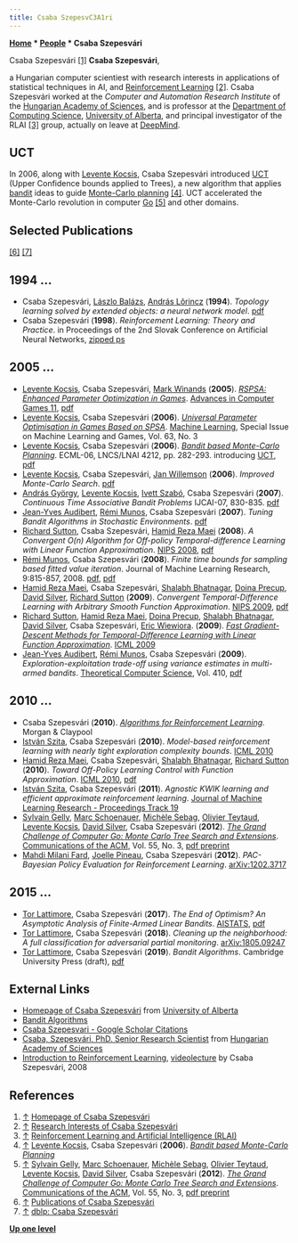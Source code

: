 ```yaml
---
title: Csaba SzepesvC3A1ri
---
```

**[Home](Home "Home") * [People](People "People") * Csaba Szepesvári**

[](http://www.ualberta.ca/~szepesva/) Csaba Szepesvári <a id="cite-note-1" href="#cite-ref-1">[1]</a>
**Csaba Szepesvári**,

a Hungarian computer scientiest with research interests in applications of statistical techniques in AI, and [Reinforcement Learning](Reinforcement_Learning "Reinforcement Learning") <a id="cite-note-2" href="#cite-ref-2">[2]</a>. Csaba Szepesvári worked at the *Computer and Automation Research Institute* of the [Hungarian Academy of Sciences](https://en.wikipedia.org/wiki/Hungarian_Academy_of_Sciences), and is professor at the [Department of Computing Science](http://www.cs.ualberta.ca/), [University of Alberta](University_of_Alberta "University of Alberta"), and principal investigator of the RLAI <a id="cite-note-3" href="#cite-ref-3">[3]</a> group, actually on leave at [DeepMind](index.php?title=DeepMind&action=edit&redlink=1 "DeepMind (page does not exist)").

## UCT

In 2006, along with [Levente Kocsis](Levente_Kocsis "Levente Kocsis"), Csaba Szepesvári introduced [UCT](UCT "UCT") (Upper Confidence bounds applied to Trees), a new algorithm that applies [bandit](https://en.wikipedia.org/wiki/Multi-armed_bandit) ideas to guide [Monte-Carlo planning](Monte-Carlo_Tree_Search "Monte-Carlo Tree Search") <a id="cite-note-4" href="#cite-ref-4">[4]</a>. UCT accelerated the Monte-Carlo revolution in computer [Go](Go "Go") <a id="cite-note-5" href="#cite-ref-5">[5]</a> and other domains.

## Selected Publications

<a id="cite-note-6" href="#cite-ref-6">[6]</a> <a id="cite-note-7" href="#cite-ref-7">[7]</a>

## 1994 ...

- Csaba Szepesvári, [Lászlo Balázs](http://dblp.uni-trier.de/pers/hd/b/Bal=aacute=zs:L=aacute=szl=oacute=), [András Lõrincz](http://dblp.uni-trier.de/pers/hd/l/L=ouml=rincz:Andr=aacute=s) (**1994**). *Topology learning solved by extended objects: a neural network model*. [pdf](http://www.ualberta.ca/~szepesva/papers/toplearn94.ps.pdf)
- Csaba Szepesvári (**1998**). *Reinforcement Learning: Theory and Practice*. in Proceedings of the 2nd Slovak Conference on Artificial Neural Networks, [zipped ps](http://www.sztaki.hu/%7Eszcsaba/papers/scann98.ps.gz)

## 2005 ...

- [Levente Kocsis](Levente_Kocsis "Levente Kocsis"), Csaba Szepesvári, [Mark Winands](Mark_Winands "Mark Winands") (**2005**). *[RSPSA: Enhanced Parameter Optimization in Games](http://link.springer.com/chapter/10.1007/11922155_4)*. [Advances in Computer Games 11](Advances_in_Computer_Games_11 "Advances in Computer Games 11"), [pdf](http://www.sztaki.hu/~szcsaba/papers/rspsa_acg.pdf)
- [Levente Kocsis](Levente_Kocsis "Levente Kocsis"), Csaba Szepesvári (**2006**). *[Universal Parameter Optimisation in Games Based on SPSA](http://link.springer.com/article/10.1007/s10994-006-6888-8)*. [Machine Learning](https://en.wikipedia.org/wiki/Machine_Learning_%28journal%29), Special Issue on Machine Learning and Games, Vol. 63, No. 3
- [Levente Kocsis](Levente_Kocsis "Levente Kocsis"), Csaba Szepesvári (**2006**). *[Bandit based Monte-Carlo Planning](http://www.computer-go.info/resources/bandit.html)*. ECML-06, LNCS/LNAI 4212, pp. 282-293. introducing [UCT](UCT "UCT"), [pdf](http://www.sztaki.hu/%7Eszcsaba/papers/ecml06.pdf)
- [Levente Kocsis](Levente_Kocsis "Levente Kocsis"), Csaba Szepesvári, [Jan Willemson](index.php?title=Jan_Willemson&action=edit&redlink=1 "Jan Willemson (page does not exist)") (**2006**). *Improved Monte-Carlo Search*. [pdf](http://www.sztaki.hu/~szcsaba/papers/cg06-ext.pdf)
- [András György](http://www.szit.bme.hu/~gya/), [Levente Kocsis](Levente_Kocsis "Levente Kocsis"), [Ivett Szabó](http://dblp.uni-trier.de/pers/hd/s/Szab=oacute=:Ivett), Csaba Szepesvári (**2007**). *Continuous Time Associative Bandit Problems* IJCAI-07, 830-835. [pdf](http://www.sztaki.hu/~szcsaba/papers/cbandit-ijcai07.pdf)
- [Jean-Yves Audibert](Jean-Yves_Audibert "Jean-Yves Audibert"), [Rémi Munos](R%C3%A9mi_Munos "Rémi Munos"), Csaba Szepesvári (**2007**). *Tuning Bandit Algorithms in Stochastic Environments*. [pdf](http://certis.enpc.fr/~audibert/ucb_alt.pdf)
- [Richard Sutton](Richard_Sutton "Richard Sutton"), Csaba Szepesvári, [Hamid Reza Maei](Hamid_Reza_Maei "Hamid Reza Maei") (**2008**). *A Convergent O(n) Algorithm for Off-policy Temporal-difference Learning with Linear Function Approximation*. [NIPS 2008](https://dblp.uni-trier.de/db/conf/nips/nips2008.html#SuttonSM08), [pdf](https://proceedings.neurips.cc/paper/2008/file/e0c641195b27425bb056ac56f8953d24-Paper.pdf)
- [Rémi Munos](R%C3%A9mi_Munos "Rémi Munos"), Csaba Szepesvári (**2008**). *Finite time bounds for sampling based fitted value iteration*. Journal of Machine Learning Research, 9:815-857, 2008. [pdf](http://hal.inria.fr/docs/00/26/09/34/PDF/savi_1.5.pdf), [pdf](http://www.ualberta.ca/~szepesva/papers/munos08a.pdf)
- [Hamid Reza Maei](Hamid_Reza_Maei "Hamid Reza Maei"), Csaba Szepesvári, [Shalabh Bhatnagar](Shalabh_Bhatnagar "Shalabh Bhatnagar"), [Doina Precup](Doina_Precup "Doina Precup"), [David Silver](David_Silver "David Silver"), [Richard Sutton](Richard_Sutton "Richard Sutton") (**2009**). *Convergent Temporal-Difference Learning with Arbitrary Smooth Function Approximation*. [NIPS 2009](https://dblp.uni-trier.de/db/conf/nips/nips2009.html#MaeiSBPSS09), [pdf](https://papers.nips.cc/paper/2009/file/3a15c7d0bbe60300a39f76f8a5ba6896-Paper.pdf)
- [Richard Sutton](Richard_Sutton "Richard Sutton"), [Hamid Reza Maei](Hamid_Reza_Maei "Hamid Reza Maei"), [Doina Precup](Doina_Precup "Doina Precup"), [Shalabh Bhatnagar](Shalabh_Bhatnagar "Shalabh Bhatnagar"), [David Silver](David_Silver "David Silver"), Csaba Szepesvári, [Eric Wiewiora](index.php?title=Eric_Wiewiora&action=edit&redlink=1 "Eric Wiewiora (page does not exist)"). (**2009**). *[Fast Gradient-Descent Methods for Temporal-Difference Learning with Linear Function Approximation](https://dl.acm.org/doi/10.1145/1553374.1553501)*. [ICML 2009](https://dblp.uni-trier.de/db/conf/icml/icml2009.html#SuttonMPBSSW09)
- [Jean-Yves Audibert](Jean-Yves_Audibert "Jean-Yves Audibert"), [Rémi Munos](R%C3%A9mi_Munos "Rémi Munos"), Csaba Szepesvári (**2009**). *Exploration-exploitation trade-off using variance estimates in multi-armed bandits*. [Theoretical Computer Science](<https://en.wikipedia.org/wiki/Theoretical_Computer_Science_(journal)>), Vol. 410, [pdf](http://www.ualberta.ca/~szepesva/papers/ucbtuned-journal.pdf)

## 2010 ...

- Csaba Szepesvári (**2010**). *[Algorithms for Reinforcement Learning](https://sites.ualberta.ca/~szepesva/RLBook.html)*. Morgan & Claypool
- [István Szita](Istv%C3%A1n_Szita "István Szita"), Csaba Szepesvári (**2010**). *Model-based reinforcement learning with nearly tight exploration complexity bounds*. [ICML 2010](http://www.informatik.uni-trier.de/~ley/db/conf/icml/icml2010.html#SzitaS10)
- [Hamid Reza Maei](Hamid_Reza_Maei "Hamid Reza Maei"), Csaba Szepesvári, [Shalabh Bhatnagar](Shalabh_Bhatnagar "Shalabh Bhatnagar"), [Richard Sutton](Richard_Sutton "Richard Sutton") (**2010**). *Toward Off-Policy Learning Control with Function Approximation*. [ICML 2010](https://dblp.uni-trier.de/db/conf/icml/icml2010.html#MaeiSBS10), [pdf](https://icml.cc/Conferences/2010/papers/627.pdf)
- [István Szita](Istv%C3%A1n_Szita "István Szita"), Csaba Szepesvári (**2011**). *Agnostic KWIK learning and efficient approximate reinforcement learning*. [Journal of Machine Learning Research - Proceedings Track 19](http://www.informatik.uni-trier.de/~ley/db/journals/jmlr/jmlrp19.html#SzitaS11)
- [Sylvain Gelly](Sylvain_Gelly "Sylvain Gelly"), [Marc Schoenauer](Marc_Schoenauer "Marc Schoenauer"), [Michèle Sebag](Mich%C3%A8le_Sebag "Michèle Sebag"), [Olivier Teytaud](Olivier_Teytaud "Olivier Teytaud"), [Levente Kocsis](Levente_Kocsis "Levente Kocsis"), [David Silver](David_Silver "David Silver"), Csaba Szepesvári (**2012**). *[The Grand Challenge of Computer Go: Monte Carlo Tree Search and Extensions](http://dl.acm.org/citation.cfm?id=2093548.2093574)*. [Communications of the ACM](ACM#Communications "ACM"), Vol. 55, No. 3, [pdf preprint](http://www0.cs.ucl.ac.uk/staff/D.Silver/web/Applications_files/grand-challenge.pdf)
- [Mahdi Milani Fard](https://scholar.google.com/citations?user=iuCvTuIAAAAJ&hl=en), [Joelle Pineau](Joelle_Pineau "Joelle Pineau"), Csaba Szepesvári (**2012**). *PAC-Bayesian Policy Evaluation for Reinforcement Learning*. [arXiv:1202.3717](https://arxiv.org/abs/1202.3717)

## 2015 ...

- [Tor Lattimore](Tor_Lattimore "Tor Lattimore"), Csaba Szepesvári (**2017**). *The End of Optimism? An Asymptotic Analysis of Finite-Armed Linear Bandits*. [AISTATS](https://www.aistats.org/aistats2017/), [pdf](https://sites.ualberta.ca/~szepesva/papers/linbandits_aistats17.pdf)
- [Tor Lattimore](Tor_Lattimore "Tor Lattimore"), Csaba Szepesvári (**2018**). *Cleaning up the neighborhood: A full classification for adversarial partial monitoring*. [arXiv:1805.09247](https://arxiv.org/abs/1805.09247)
- [Tor Lattimore](Tor_Lattimore "Tor Lattimore"), Csaba Szepesvári (**2019**). *Bandit Algorithms*. Cambridge University Press (draft), [pdf](http://downloads.tor-lattimore.com/banditbook/book.pdf)

## External Links

- [Homepage of Csaba Szepesvári](http://www.ualberta.ca/~szepesva/) from [University of Alberta](University_of_Alberta "University of Alberta")
- [Bandit Algorithms](http://banditalgs.com/)
- [Csaba Szepesvari - Google Scholar Citations](https://scholar.google.com/citations?user=zvC19mQAAAAJ&hl=en)
- [Csaba, Szepesvári, PhD. Senior Research Scientist](http://www.sztaki.hu/%7Eszcsaba/) from [Hungarian Academy of Sciences](https://en.wikipedia.org/wiki/Hungarian_Academy_of_Sciences)
- [Introduction to Reinforcement Learning](http://videolectures.net/mlss08au_szepesvari_rele/), [videolecture](https://en.wikipedia.org/wiki/VideoLectures.net) by Csaba Szepesvári, 2008

## References

1. <a id="cite-ref-1" href="#cite-note-1">↑</a> [Homepage of Csaba Szepesvári](http://www.ualberta.ca/~szepesva/)
1. <a id="cite-ref-2" href="#cite-note-2">↑</a> [Research Interests of Csaba Szepesvári](http://www.sztaki.hu/%7Eszcsaba/research/Interests.html)
1. <a id="cite-ref-3" href="#cite-note-3">↑</a> [Reinforcement Learning and Artificial Intelligence (RLAI)](http://rlai.cs.ualberta.ca/RLAI/ualberta.html)
1. <a id="cite-ref-4" href="#cite-note-4">↑</a> [Levente Kocsis](Levente_Kocsis "Levente Kocsis"), Csaba Szepesvári (**2006**). *[Bandit based Monte-Carlo Planning](http://www.computer-go.info/resources/bandit.html)*
1. <a id="cite-ref-5" href="#cite-note-5">↑</a> [Sylvain Gelly](Sylvain_Gelly "Sylvain Gelly"), [Marc Schoenauer](Marc_Schoenauer "Marc Schoenauer"), [Michèle Sebag](Mich%C3%A8le_Sebag "Michèle Sebag"), [Olivier Teytaud](Olivier_Teytaud "Olivier Teytaud"), [Levente Kocsis](Levente_Kocsis "Levente Kocsis"), [David Silver](David_Silver "David Silver"), Csaba Szepesvári (**2012**). *[The Grand Challenge of Computer Go: Monte Carlo Tree Search and Extensions](http://dl.acm.org/citation.cfm?id=2093548.2093574)*. [Communications of the ACM](ACM#Communications "ACM"), Vol. 55, No. 3, [pdf preprint](http://www0.cs.ucl.ac.uk/staff/D.Silver/web/Applications_files/grand-challenge.pdf)
1. <a id="cite-ref-6" href="#cite-note-6">↑</a> [Publications of Csaba Szepesvári](https://sites.ualberta.ca/~szepesva/publications.html)
1. <a id="cite-ref-7" href="#cite-note-7">↑</a> [dblp: Csaba Szepesvári](http://dblp.uni-trier.de/pers/hd/s/Szepesv=aacute=ri:Csaba)

**[Up one level](People "People")**

